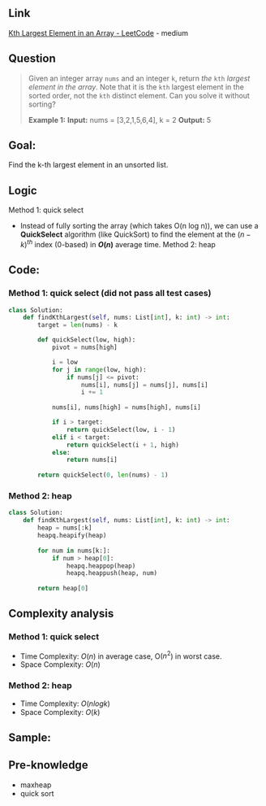 ## Link
[Kth Largest Element in an Array - LeetCode](https://leetcode.com/problems/kth-largest-element-in-an-array/description/) - medium
## Question
>Given an integer array `nums` and an integer `k`, return _the_ `kth` _largest element in the array_.
>Note that it is the `kth` largest element in the sorted order, not the `kth` distinct element.
>Can you solve it without sorting?
>
>**Example 1:**
>	**Input:** nums = [3,2,1,5,6,4], k = 2
>	**Output:** 5

## Goal:
Find the k-th largest element in an unsorted list. 

## Logic
Method 1: quick select
- Instead of fully sorting the array (which takes O(n log n)), we can use a **QuickSelect** algorithm (like QuickSort) to find the element at the $(n - k)^{th}$ index (0-based) in **$O(n)$** average time.
Method 2: heap


## Code:
### Method 1: quick select (did not pass all test cases)
```python
class Solution:
    def findKthLargest(self, nums: List[int], k: int) -> int:
        target = len(nums) - k

        def quickSelect(low, high):
            pivot = nums[high]

            i = low
            for j in range(low, high):
                if nums[j] <= pivot:
                    nums[i], nums[j] = nums[j], nums[i]
                    i += 1
            
            nums[i], nums[high] = nums[high], nums[i]

            if i > target:
                return quickSelect(low, i - 1)
            elif i < target:
                return quickSelect(i + 1, high)
            else:
                return nums[i]
            
        return quickSelect(0, len(nums) - 1)
```

### Method 2: heap
```python
class Solution:
    def findKthLargest(self, nums: List[int], k: int) -> int:
        heap = nums[:k]
        heapq.heapify(heap)
        
        for num in nums[k:]:
            if num > heap[0]:
                heapq.heappop(heap)
                heapq.heappush(heap, num)
        
        return heap[0]
```

## Complexity analysis
### Method 1: quick select
- Time Complexity: $O(n)$ in average case, O($n^2$) in worst case.
- Space Complexity: $O(n)$ 

### Method 2: heap
- Time Complexity: $O(n log k)$
- Space Complexity: $O(k)$ 

## Sample: 


## Pre-knowledge
- maxheap
- quick sort
